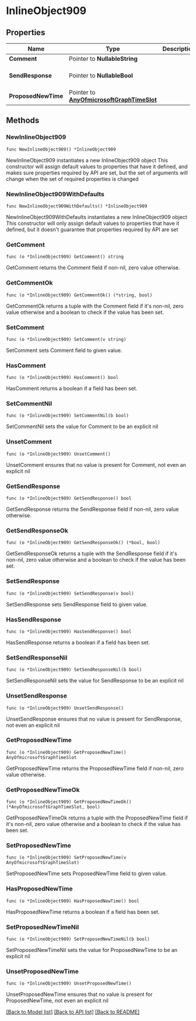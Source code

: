 # InlineObject909

## Properties

Name | Type | Description | Notes
------------ | ------------- | ------------- | -------------
**Comment** | Pointer to **NullableString** |  | [optional] 
**SendResponse** | Pointer to **NullableBool** |  | [optional] [default to false]
**ProposedNewTime** | Pointer to [**AnyOfmicrosoftGraphTimeSlot**](anyOf&lt;microsoft.graph.timeSlot&gt;.md) |  | [optional] 

## Methods

### NewInlineObject909

`func NewInlineObject909() *InlineObject909`

NewInlineObject909 instantiates a new InlineObject909 object
This constructor will assign default values to properties that have it defined,
and makes sure properties required by API are set, but the set of arguments
will change when the set of required properties is changed

### NewInlineObject909WithDefaults

`func NewInlineObject909WithDefaults() *InlineObject909`

NewInlineObject909WithDefaults instantiates a new InlineObject909 object
This constructor will only assign default values to properties that have it defined,
but it doesn't guarantee that properties required by API are set

### GetComment

`func (o *InlineObject909) GetComment() string`

GetComment returns the Comment field if non-nil, zero value otherwise.

### GetCommentOk

`func (o *InlineObject909) GetCommentOk() (*string, bool)`

GetCommentOk returns a tuple with the Comment field if it's non-nil, zero value otherwise
and a boolean to check if the value has been set.

### SetComment

`func (o *InlineObject909) SetComment(v string)`

SetComment sets Comment field to given value.

### HasComment

`func (o *InlineObject909) HasComment() bool`

HasComment returns a boolean if a field has been set.

### SetCommentNil

`func (o *InlineObject909) SetCommentNil(b bool)`

 SetCommentNil sets the value for Comment to be an explicit nil

### UnsetComment
`func (o *InlineObject909) UnsetComment()`

UnsetComment ensures that no value is present for Comment, not even an explicit nil
### GetSendResponse

`func (o *InlineObject909) GetSendResponse() bool`

GetSendResponse returns the SendResponse field if non-nil, zero value otherwise.

### GetSendResponseOk

`func (o *InlineObject909) GetSendResponseOk() (*bool, bool)`

GetSendResponseOk returns a tuple with the SendResponse field if it's non-nil, zero value otherwise
and a boolean to check if the value has been set.

### SetSendResponse

`func (o *InlineObject909) SetSendResponse(v bool)`

SetSendResponse sets SendResponse field to given value.

### HasSendResponse

`func (o *InlineObject909) HasSendResponse() bool`

HasSendResponse returns a boolean if a field has been set.

### SetSendResponseNil

`func (o *InlineObject909) SetSendResponseNil(b bool)`

 SetSendResponseNil sets the value for SendResponse to be an explicit nil

### UnsetSendResponse
`func (o *InlineObject909) UnsetSendResponse()`

UnsetSendResponse ensures that no value is present for SendResponse, not even an explicit nil
### GetProposedNewTime

`func (o *InlineObject909) GetProposedNewTime() AnyOfmicrosoftGraphTimeSlot`

GetProposedNewTime returns the ProposedNewTime field if non-nil, zero value otherwise.

### GetProposedNewTimeOk

`func (o *InlineObject909) GetProposedNewTimeOk() (*AnyOfmicrosoftGraphTimeSlot, bool)`

GetProposedNewTimeOk returns a tuple with the ProposedNewTime field if it's non-nil, zero value otherwise
and a boolean to check if the value has been set.

### SetProposedNewTime

`func (o *InlineObject909) SetProposedNewTime(v AnyOfmicrosoftGraphTimeSlot)`

SetProposedNewTime sets ProposedNewTime field to given value.

### HasProposedNewTime

`func (o *InlineObject909) HasProposedNewTime() bool`

HasProposedNewTime returns a boolean if a field has been set.

### SetProposedNewTimeNil

`func (o *InlineObject909) SetProposedNewTimeNil(b bool)`

 SetProposedNewTimeNil sets the value for ProposedNewTime to be an explicit nil

### UnsetProposedNewTime
`func (o *InlineObject909) UnsetProposedNewTime()`

UnsetProposedNewTime ensures that no value is present for ProposedNewTime, not even an explicit nil

[[Back to Model list]](../README.md#documentation-for-models) [[Back to API list]](../README.md#documentation-for-api-endpoints) [[Back to README]](../README.md)


